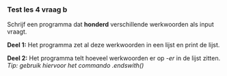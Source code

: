 ### Test les 4 vraag b 
Schrijf een programma dat **honderd** verschillende werkwoorden als input vraagt. 

**Deel 1:** Het programma zet al deze werkwoorden in een lijst en print de lijst.

**Deel 2:** Het programma telt hoeveel werkwoorden er op *-er* in de lijst zitten. *Tip: gebruik hiervoor het commando .endswith()* 





